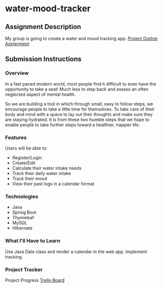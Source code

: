 # water-mood-tracker
## Assignment Description
My group is going to create a water and mood tracking app.
[Project Outline Assignment](https://education.launchcode.org/liftoff/modules/assignments/project-outline)

## Submission Instructions

### Overview
In a fast paced modern world, most people find it difficult to even have the opportunity to take a seat! Much less to step back and assess an often neglected aspect of mental health.

So we are building a tool in which through small, easy to follow steps, we encourage people to take a little time for themselves. To take care of their body and mind with a space to lay out their thoughts and make sure they are staying hydrated. It is from these two humble steps that we hope to enable people to take further steps toward a healthier, happier life.
### Features
Users will be able to:
 * Register/Login
 * Create/Edit
 * Calculate their water intake needs
 * Track their daily water intake
 * Track their mood
 * View their past logs in a calendar format
### Technologies
 * Java
 * Spring Boot
 * Thymeleaf
 * MySQL
 * Hibernate
### What I'll Have to Learn
Use Java Date class and render a calendar in the web app. Implement tracking. 
### Project Tracker
Project Progress
[Trello Board](https://trello.com/invite/b/66O3VvWv/ATTI915b2e227bd23a608bf47525907fd9e9048F29F8/liftoff-project)
